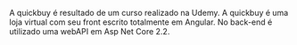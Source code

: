 A quickbuy é resultado de um curso realizado na Udemy.
A quickbuy é uma loja virtual com seu front escrito totalmente em Angular.
No back-end é utilizado uma webAPI em Asp Net Core 2.2.

